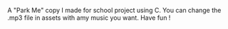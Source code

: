 A "Park Me" copy I made for school project using C.
You can change the .mp3 file in assets with amy music you want.
Have fun !
